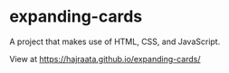 # expanding-cards 

A project that makes use of HTML, CSS, and JavaScript. 

View at https://hajraata.github.io/expanding-cards/
